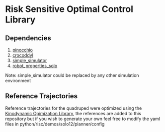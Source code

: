 
# Risk Sensitive Optimal Control Library


## Dependencies

1. [pinocchio](https://github.com/stack-of-tasks/pinocchio)
2. [crocoddyl](https://github.com/loco-3d/crocoddyl)
3. [simple_simulator](https://github.com/hammoudbilal/simple_simulator)
4. [robot_properties_solo](https://github.com/open-dynamic-robot-initiative/robot_properties_solo)


Note: simple_simulator could be replaced by any other simulation environment


## Reference Trajectories

Reference trajectories for the quadruped were optimized using the [Kinodynamic Opimization Library](https://github.com/machines-in-motion/kino_dynamic_opt), the references are added to this repository but if you wish to generate your own feel free to modify the yaml files in python/risc/demos/solo12/planner/config


